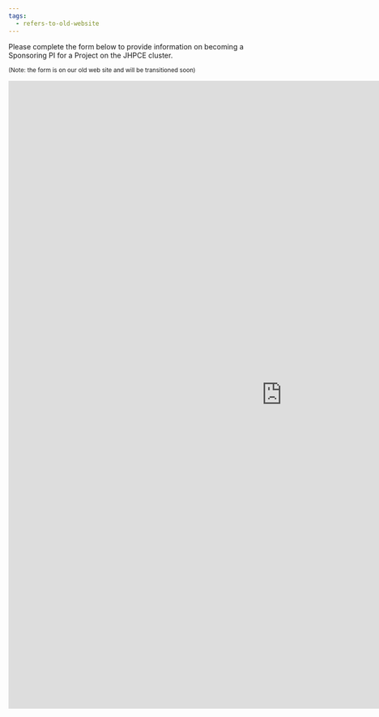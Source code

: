 ```yaml
---
tags:
  - refers-to-old-website
---
```

Please complete the form below to provide information on becoming a Sponsoring
PI for a Project on the JHPCE cluster.

<sub>(Note: the form is on our old web site and will be transitioned soon)</sub>

<iframe src="https://fm.addxt.com/form/?vf=1FAIpQLScMmRGcuD1b_dhw2KmC3LJSkbN2nrzK-EQAvS6qUaEsp9H-OQ" width="1080" height="1240" frameborder="0" marginheight="0" marginwidth="0">Loading…</iframe>




